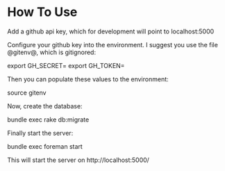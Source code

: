 How To Use
==========

Add a github api key, which for development will point to localhost:5000

Configure your github key into the environment.  I suggest you use the file @gitenv@, which
is gitignored:

  export GH_SECRET=<your github api secret>
  export GH_TOKEN=<your github key>

Then you can populate these values to the environment:

  source gitenv

Now, create the database:

  bundle exec rake db:migrate

Finally start the server:

  bundle exec foreman start

This will start the server on http://localhost:5000/
